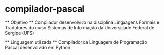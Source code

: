 # compilador-pascal

** Objetivo **
Compilador desenvolvido na disciplina Linguagens Formais e Tradutores do curso Sistemas de Informação da Universidade Federal de Sergipe (UFS)

** Linguagem utilizada **
Compilador da Linguagem de Programação Pascal desenvolvido em Python
